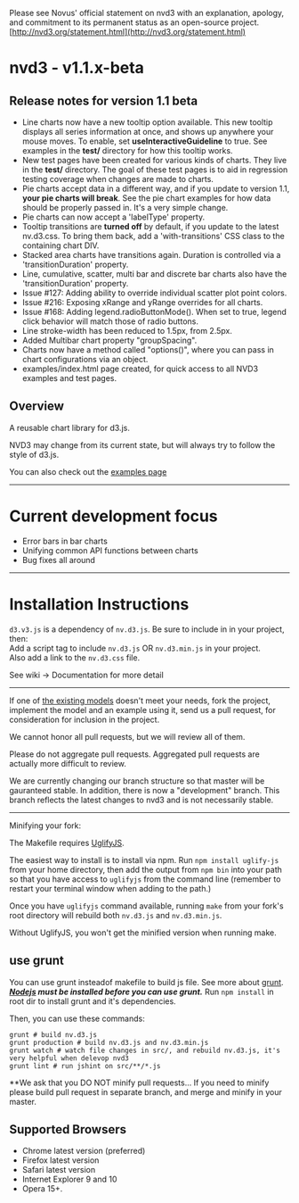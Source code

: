 Please see Novus' official statement on nvd3 with an explanation,
apology, and commitment to its permanent status as an open-source
project.
[http://nvd3.org/statement.html](http://nvd3.org/statement.html)

# nvd3 - v1.1.x-beta
## Release notes for version 1.1 beta
* Line charts now have a new tooltip option available. This new tooltip displays all series information at once, and shows up anywhere your mouse moves.
To enable, set **useInteractiveGuideline** to true. See examples in the **test/** directory for how this tooltip works.
* New test pages have been created for various kinds of charts. They live in the **test/** directory. The goal of these test pages is to aid
in regression testing coverage when changes are made to charts.
* Pie charts accept data in a different way, and if you update to version 1.1, **your pie charts will break**. See the pie chart examples for how
data should be properly passed in. It's a very simple change.
* Pie charts can now accept a 'labelType' property. 
* Tooltip transitions are **turned off** by default, if you update to the latest nv.d3.css.  To bring them back, add a 'with-transitions' CSS class
to the containing chart DIV.
* Stacked area charts have transitions again. Duration is controlled via a 'transitionDuration' property.
* Line, cumulative, scatter, multi bar and discrete bar charts also have the 'transitionDuration' property.
* Issue #127: Adding ability to override individual scatter plot point colors.
* Issue #216: Exposing xRange and yRange overrides for all charts.
* Issue #168: Adding legend.radioButtonMode(). When set to true, legend click behavior will match those of radio buttons.
* Line stroke-width has been reduced to 1.5px, from 2.5px.
* Added Multibar chart property "groupSpacing".
* Charts now have a method called "options()", where you can pass in chart configurations via an object.
* examples/index.html page created, for quick access to all NVD3 examples and test pages.

## Overview
A reusable chart library for d3.js.

NVD3 may change from its current state, but will always try to follow the style of d3.js.

You can also check out the [examples page](http://nvd3.org/ghpages/examples.html)

---

# Current development focus

- Error bars in bar charts
- Unifying common API functions between charts
- Bug fixes all around

---

# Installation Instructions

`d3.v3.js` is a dependency of `nv.d3.js`. Be sure to include in in your project, then:  
Add a script tag to include `nv.d3.js` OR `nv.d3.min.js` in your project.  
Also add a link to the `nv.d3.css` file.

See wiki -> Documentation for more detail

---

If one of [the existing models](https://github.com/novus/nvd3/tree/master/src/models) doesn't meet your needs, fork the project, implement the model and an example using it, send us a pull request, for consideration for inclusion in the project.

We cannot honor all pull requests, but we will review all of them.

Please do not aggregate pull requests. Aggregated pull requests are actually more difficult to review.

We are currently changing our branch structure so that master will be gauranteed stable. In addition, there is now a "development" branch. This branch reflects the latest changes to nvd3 and is not necessarily stable.

---

Minifying your fork:

The Makefile requires [UglifyJS](https://github.com/mishoo/UglifyJS).

The easiest way to install is to install via npm. Run `npm install
uglify-js` from your home directory, then add the output from `npm bin`
into your path so that you have access to `uglifyjs` from the command
line (remember to restart your terminal window when adding to the path.)

Once you have `uglifyjs` command available, running `make` from your
fork's root directory will rebuild both `nv.d3.js` and `nv.d3.min.js`.

Without UglifyJS, you won't get the minified version when running make.

## use grunt

You can use grunt insteadof makefile to build js file. See more about [grunt](http://gruntjs.com/).
***[Nodejs](http://nodejs.org/) must be installed before you can use grunt.***
Run `npm install` in root dir to install grunt and it's dependencies.

Then, you can use these commands:

    grunt # build nv.d3.js
    grunt production # build nv.d3.js and nv.d3.min.js
    grunt watch # watch file changes in src/, and rebuild nv.d3.js, it's very helpful when delevop nvd3
    grunt lint # run jshint on src/**/*.js

**We ask that you DO NOT minify pull requests... 
If you need to minify please build pull request in separate branch, and
merge and minify in your master.

## Supported Browsers

* Chrome latest version (preferred)
* Firefox latest version
* Safari latest version
* Internet Explorer 9 and 10
* Opera 15+.

